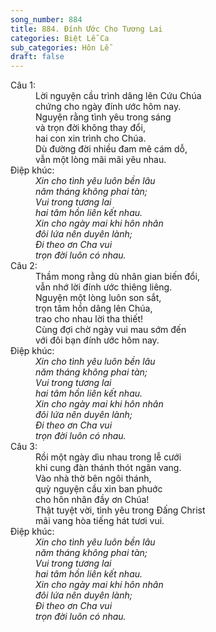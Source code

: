 ```yaml
---
song_number: 884
title: 884. Đính Ước Cho Tương Lai
categories: Biệt Lễ Ca
sub_categories: Hôn Lễ
draft: false
---
```

<dl><dt>Câu 1:</dt><dd data-verse="1">Lời nguyện cầu trình dâng lên Cứu Chúa <br/>chứng cho ngày đính ước hôm nay. <br/>Nguyện rằng tình yêu trong sáng <br/>và trọn đời không thay đổi, <br/>hai con xin trình cho Chúa. <br/>Dù đường đời nhiều đam mê cám dỗ, <br/>vẫn một lòng mãi mãi yêu nhau. </dd><dt>Điệp khúc:</dt><dd data-chorus="1"><em>Xin cho tình yêu luôn bền lâu <br/>năm tháng không phai tàn; <br/>Vui trong tương lai <br/>hai tâm hồn liên kết nhau. <br/>Xin cho ngày mai khi hôn nhân <br/>đôi lứa nên duyên lành; <br/>Đi theo ơn Cha vui <br/>trọn đời luôn có nhau. </em></dd><dt>Câu 2:</dt><dd data-verse="2">Thầm mong rằng dù nhân gian biến đổi, <br/>vẫn nhớ lời đính ước thiêng liêng. <br/>Nguyện một lòng luôn son sắt, <br/>trọn tâm hồn dâng lên Chúa, <br/>trao cho nhau lời tha thiết! <br/>Cùng đợi chờ ngày vui mau sớm đến <br/>với đôi bạn đính ước hôm nay. </dd><dt>Điệp khúc:</dt><dd data-chorus="1"><em>Xin cho tình yêu luôn bền lâu <br/>năm tháng không phai tàn; <br/>Vui trong tương lai <br/>hai tâm hồn liên kết nhau. <br/>Xin cho ngày mai khi hôn nhân <br/>đôi lứa nên duyên lành; <br/>Đi theo ơn Cha vui <br/>trọn đời luôn có nhau. </em></dd><dt>Câu 3:</dt><dd data-verse="3">Rồi một ngày dìu nhau trong lễ cưới <br/>khi cung đàn thánh thót ngân vang. <br/>Vào nhà thờ bên ngôi thánh, <br/>quỳ nguyện cầu xin ban phuớc <br/>cho hôn nhân đầy ơn Chúa! <br/>Thật tuyệt vời, tình yêu trong Đấng Christ <br/>mãi vang hòa tiếng hát tươi vui. </dd><dt>Điệp khúc:</dt><dd data-chorus="1"><em>Xin cho tình yêu luôn bền lâu <br/>năm tháng không phai tàn; <br/>Vui trong tương lai <br/>hai tâm hồn liên kết nhau. <br/>Xin cho ngày mai khi hôn nhân <br/>đôi lứa nên duyên lành; <br/>Đi theo ơn Cha vui <br/>trọn đời luôn có nhau. </em></dd></dl>